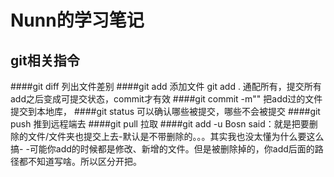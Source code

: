 Nunn的学习笔记
=====================================================================
git相关指令
---------------------------------------------------------------------
####git diff
列出文件差别
####git add
添加文件     git add . 通配所有，提交所有    add之后变成可提交状态，commit才有效
####git commit -m""
把add过的文件提交到本地库，
####git status
可以确认哪些被提交，哪些不会被提交
####git push
推到远程端去
####git pull
拉取
####git add -u
Bosn said：就是把要删除的文件/文件夹也提交上去-默认是不带删除的。。。其实我也没太懂为什么要这么搞- -可能你add的时候都是修改、新增的文件。但是被删除掉的，你add后面的路径都不知道写啥。所以区分开把。
